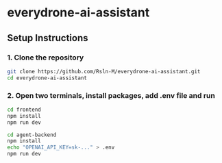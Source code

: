 # everydrone-ai-assistant

## Setup Instructions

### 1. Clone the repository

```bash
git clone https://github.com/Rsln-M/everydrone-ai-assistant.git
cd everydrone-ai-assistant
```

### 2. Open two terminals, install packages, add .env file and run

```bash
cd frontend
npm install
npm run dev
```

```bash
cd agent-backend
npm install
echo "OPENAI_API_KEY=sk-..." > .env
npm run dev
```
